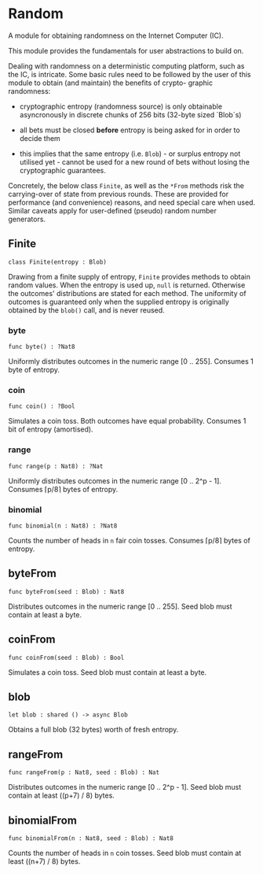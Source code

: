 # Random

A module for obtaining randomness on the Internet Computer (IC).

This module provides the fundamentals for user abstractions to build on.

Dealing with randomness on a deterministic computing platform, such as the IC, is intricate. Some basic rules need to be followed by the user of this module to obtain (and maintain) the benefits of crypto- graphic randomness:

-   cryptographic entropy (randomness source) is only obtainable asyncronously in discrete chunks of 256 bits (32-byte sized \`Blob\`s)

-   all bets must be closed **before** entropy is being asked for in order to decide them

-   this implies that the same entropy (i.e. `Blob`) - or surplus entropy not utilised yet - cannot be used for a new round of bets without losing the cryptographic guarantees.

Concretely, the below class `Finite`, as well as the `*From` methods risk the carrying-over of state from previous rounds. These are provided for performance (and convenience) reasons, and need special care when used. Similar caveats apply for user-defined (pseudo) random number generators.

## Finite

``` motoko
class Finite(entropy : Blob)
```

Drawing from a finite supply of entropy, `Finite` provides methods to obtain random values. When the entropy is used up, `null` is returned. Otherwise the outcomes' distributions are stated for each method. The uniformity of outcomes is guaranteed only when the supplied entropy is originally obtained by the `blob()` call, and is never reused.

### byte

``` motoko
func byte() : ?Nat8
```

Uniformly distributes outcomes in the numeric range \[0 .. 255\]. Consumes 1 byte of entropy.

### coin

``` motoko
func coin() : ?Bool
```

Simulates a coin toss. Both outcomes have equal probability. Consumes 1 bit of entropy (amortised).

### range

``` motoko
func range(p : Nat8) : ?Nat
```

Uniformly distributes outcomes in the numeric range \[0 .. 2^p - 1\]. Consumes ⌈p/8⌉ bytes of entropy.

### binomial

``` motoko
func binomial(n : Nat8) : ?Nat8
```

Counts the number of heads in `n` fair coin tosses. Consumes ⌈p/8⌉ bytes of entropy.

## byteFrom

``` motoko
func byteFrom(seed : Blob) : Nat8
```

Distributes outcomes in the numeric range \[0 .. 255\]. Seed blob must contain at least a byte.

## coinFrom

``` motoko
func coinFrom(seed : Blob) : Bool
```

Simulates a coin toss. Seed blob must contain at least a byte.

## blob

``` motoko
let blob : shared () -> async Blob
```

Obtains a full blob (32 bytes) worth of fresh entropy.

## rangeFrom

``` motoko
func rangeFrom(p : Nat8, seed : Blob) : Nat
```

Distributes outcomes in the numeric range \[0 .. 2^p - 1\]. Seed blob must contain at least ((p+7) / 8) bytes.

## binomialFrom

``` motoko
func binomialFrom(n : Nat8, seed : Blob) : Nat8
```

Counts the number of heads in `n` coin tosses. Seed blob must contain at least ((n+7) / 8) bytes.
